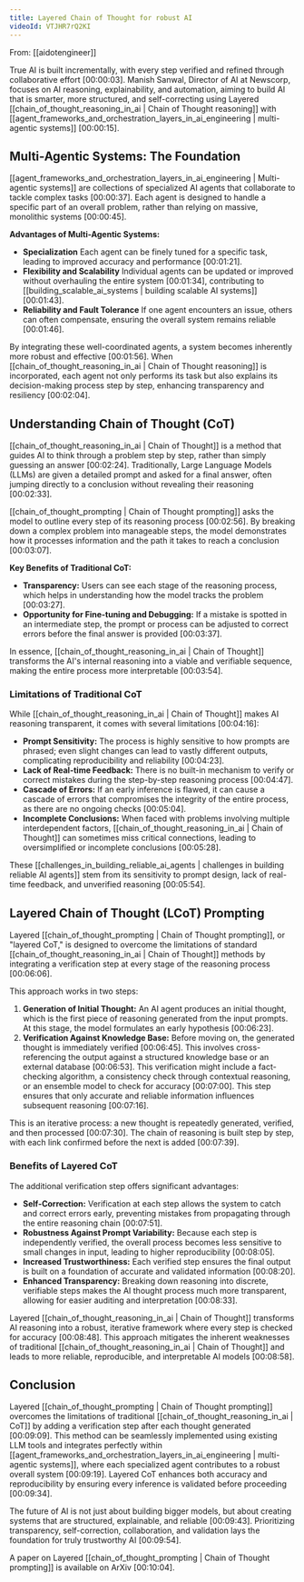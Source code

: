 ```yaml
---
title: Layered Chain of Thought for robust AI
videoId: VTJHR7rQ2KI
---
```


From: [[aidotengineer]] <br/> 

True AI is built incrementally, with every step verified and refined through collaborative effort <a class="yt-timestamp" data-t="00:00:03">[00:00:03]</a>. Manish Sanwal, Director of AI at Newscorp, focuses on AI reasoning, explainability, and automation, aiming to build AI that is smarter, more structured, and self-correcting using Layered [[chain_of_thought_reasoning_in_ai | Chain of Thought reasoning]] with [[agent_frameworks_and_orchestration_layers_in_ai_engineering | multi-agentic systems]] <a class="yt-timestamp" data-t="00:00:15">[00:00:15]</a>.

## Multi-Agentic Systems: The Foundation

[[agent_frameworks_and_orchestration_layers_in_ai_engineering | Multi-agentic systems]] are collections of specialized AI agents that collaborate to tackle complex tasks <a class="yt-timestamp" data-t="00:00:37">[00:00:37]</a>. Each agent is designed to handle a specific part of an overall problem, rather than relying on massive, monolithic systems <a class="yt-timestamp" data-t="00:00:45">[00:00:45]</a>.

**Advantages of Multi-Agentic Systems:**
*   **Specialization** Each agent can be finely tuned for a specific task, leading to improved accuracy and performance <a class="yt-timestamp" data-t="00:01:21">[00:01:21]</a>.
*   **Flexibility and Scalability** Individual agents can be updated or improved without overhauling the entire system <a class="yt-timestamp" data-t="00:01:34">[00:01:34]</a>, contributing to [[building_scalable_ai_systems | building scalable AI systems]] <a class="yt-timestamp" data-t="00:01:43">[00:01:43]</a>.
*   **Reliability and Fault Tolerance** If one agent encounters an issue, others can often compensate, ensuring the overall system remains reliable <a class="yt-timestamp" data-t="00:01:46">[00:01:46]</a>.

By integrating these well-coordinated agents, a system becomes inherently more robust and effective <a class="yt-timestamp" data-t="00:01:56">[00:01:56]</a>. When [[chain_of_thought_reasoning_in_ai | Chain of Thought reasoning]] is incorporated, each agent not only performs its task but also explains its decision-making process step by step, enhancing transparency and resiliency <a class="yt-timestamp" data-t="00:02:04">[00:02:04]</a>.

## Understanding Chain of Thought (CoT)

[[chain_of_thought_reasoning_in_ai | Chain of Thought]] is a method that guides AI to think through a problem step by step, rather than simply guessing an answer <a class="yt-timestamp" data-t="00:02:24">[00:02:24]</a>. Traditionally, Large Language Models (LLMs) are given a detailed prompt and asked for a final answer, often jumping directly to a conclusion without revealing their reasoning <a class="yt-timestamp" data-t="00:02:33">[00:02:33]</a>.

[[chain_of_thought_prompting | Chain of Thought prompting]] asks the model to outline every step of its reasoning process <a class="yt-timestamp" data-t="00:02:56">[00:02:56]</a>. By breaking down a complex problem into manageable steps, the model demonstrates how it processes information and the path it takes to reach a conclusion <a class="yt-timestamp" data-t="00:03:07">[00:03:07]</a>.

**Key Benefits of Traditional CoT:**
*   **Transparency:** Users can see each stage of the reasoning process, which helps in understanding how the model tracks the problem <a class="yt-timestamp" data-t="00:03:27">[00:03:27]</a>.
*   **Opportunity for Fine-tuning and Debugging:** If a mistake is spotted in an intermediate step, the prompt or process can be adjusted to correct errors before the final answer is provided <a class="yt-timestamp" data-t="00:03:37">[00:03:37]</a>.

In essence, [[chain_of_thought_reasoning_in_ai | Chain of Thought]] transforms the AI's internal reasoning into a viable and verifiable sequence, making the entire process more interpretable <a class="yt-timestamp" data-t="00:03:54">[00:03:54]</a>.

### Limitations of Traditional CoT

While [[chain_of_thought_reasoning_in_ai | Chain of Thought]] makes AI reasoning transparent, it comes with several limitations <a class="yt-timestamp" data-t="00:04:16">[00:04:16]</a>:
*   **Prompt Sensitivity:** The process is highly sensitive to how prompts are phrased; even slight changes can lead to vastly different outputs, complicating reproducibility and reliability <a class="yt-timestamp" data-t="00:04:23">[00:04:23]</a>.
*   **Lack of Real-time Feedback:** There is no built-in mechanism to verify or correct mistakes during the step-by-step reasoning process <a class="yt-timestamp" data-t="00:04:47">[00:04:47]</a>.
*   **Cascade of Errors:** If an early inference is flawed, it can cause a cascade of errors that compromises the integrity of the entire process, as there are no ongoing checks <a class="yt-timestamp" data-t="00:05:04">[00:05:04]</a>.
*   **Incomplete Conclusions:** When faced with problems involving multiple interdependent factors, [[chain_of_thought_reasoning_in_ai | Chain of Thought]] can sometimes miss critical connections, leading to oversimplified or incomplete conclusions <a class="yt-timestamp" data-t="00:05:28">[00:05:28]</a>.

These [[challenges_in_building_reliable_ai_agents | challenges in building reliable AI agents]] stem from its sensitivity to prompt design, lack of real-time feedback, and unverified reasoning <a class="yt-timestamp" data-t="00:05:54">[00:05:54]</a>.

## Layered Chain of Thought (LCoT) Prompting

Layered [[chain_of_thought_prompting | Chain of Thought prompting]], or "layered CoT," is designed to overcome the limitations of standard [[chain_of_thought_reasoning_in_ai | Chain of Thought]] methods by integrating a verification step at every stage of the reasoning process <a class="yt-timestamp" data-t="00:06:06">[00:06:06]</a>.

This approach works in two steps:

1.  **Generation of Initial Thought:** An AI agent produces an initial thought, which is the first piece of reasoning generated from the input prompts. At this stage, the model formulates an early hypothesis <a class="yt-timestamp" data-t="00:06:23">[00:06:23]</a>.
2.  **Verification Against Knowledge Base:** Before moving on, the generated thought is immediately verified <a class="yt-timestamp" data-t="00:06:45">[00:06:45]</a>. This involves cross-referencing the output against a structured knowledge base or an external database <a class="yt-timestamp" data-t="00:06:53">[00:06:53]</a>. This verification might include a fact-checking algorithm, a consistency check through contextual reasoning, or an ensemble model to check for accuracy <a class="yt-timestamp" data-t="00:07:00">[00:07:00]</a>. This step ensures that only accurate and reliable information influences subsequent reasoning <a class="yt-timestamp" data-t="00:07:16">[00:07:16]</a>.

This is an iterative process: a new thought is repeatedly generated, verified, and then processed <a class="yt-timestamp" data-t="00:07:30">[00:07:30]</a>. The chain of reasoning is built step by step, with each link confirmed before the next is added <a class="yt-timestamp" data-t="00:07:39">[00:07:39]</a>.

### Benefits of Layered CoT

The additional verification step offers significant advantages:
*   **Self-Correction:** Verification at each step allows the system to catch and correct errors early, preventing mistakes from propagating through the entire reasoning chain <a class="yt-timestamp" data-t="00:07:51">[00:07:51]</a>.
*   **Robustness Against Prompt Variability:** Because each step is independently verified, the overall process becomes less sensitive to small changes in input, leading to higher reproducibility <a class="yt-timestamp" data-t="00:08:05">[00:08:05]</a>.
*   **Increased Trustworthiness:** Each verified step ensures the final output is built on a foundation of accurate and validated information <a class="yt-timestamp" data-t="00:08:20">[00:08:20]</a>.
*   **Enhanced Transparency:** Breaking down reasoning into discrete, verifiable steps makes the AI thought process much more transparent, allowing for easier auditing and interpretation <a class="yt-timestamp" data-t="00:08:33">[00:08:33]</a>.

Layered [[chain_of_thought_reasoning_in_ai | Chain of Thought]] transforms AI reasoning into a robust, iterative framework where every step is checked for accuracy <a class="yt-timestamp" data-t="00:08:48">[00:08:48]</a>. This approach mitigates the inherent weaknesses of traditional [[chain_of_thought_reasoning_in_ai | Chain of Thought]] and leads to more reliable, reproducible, and interpretable AI models <a class="yt-timestamp" data-t="00:08:58">[00:08:58]</a>.

## Conclusion

Layered [[chain_of_thought_prompting | Chain of Thought prompting]] overcomes the limitations of traditional [[chain_of_thought_reasoning_in_ai | CoT]] by adding a verification step after each thought generated <a class="yt-timestamp" data-t="00:09:09">[00:09:09]</a>. This method can be seamlessly implemented using existing LLM tools and integrates perfectly within [[agent_frameworks_and_orchestration_layers_in_ai_engineering | multi-agentic systems]], where each specialized agent contributes to a robust overall system <a class="yt-timestamp" data-t="00:09:19">[00:09:19]</a>. Layered CoT enhances both accuracy and reproducibility by ensuring every inference is validated before proceeding <a class="yt-timestamp" data-t="00:09:34">[00:09:34]</a>.

The future of AI is not just about building bigger models, but about creating systems that are structured, explainable, and reliable <a class="yt-timestamp" data-t="00:09:43">[00:09:43]</a>. Prioritizing transparency, self-correction, collaboration, and validation lays the foundation for truly trustworthy AI <a class="yt-timestamp" data-t="00:09:54">[00:09:54]</a>.

A paper on Layered [[chain_of_thought_prompting | Chain of Thought prompting]] is available on ArXiv <a class="yt-timestamp" data-t="00:10:04">[00:10:04]</a>.